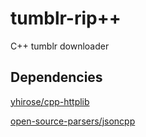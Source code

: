 # tumblr-rip++
C++ tumblr downloader
## Dependencies
[yhirose/cpp-httplib](https://github.com/yhirose/cpp-httplib)

[open-source-parsers/jsoncpp](https://github.com/open-source-parsers/jsoncpp/)
